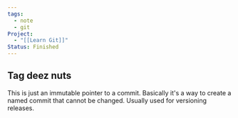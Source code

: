 ```yaml
---
tags:
  - note
  - git
Project:
  - "[[Learn Git]]"
Status: Finished
---
```

## Tag deez nuts
This is just an immutable pointer to a commit. 
Basically it's a way to create a named commit that cannot be changed. 
Usually used for versioning releases. 
